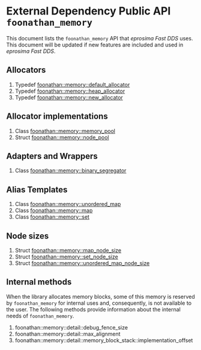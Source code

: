# **External Dependency Public API** `foonathan_memory`

This document lists the `foonathan_memory` API that *eprosima Fast DDS* uses.
This document will be updated if new features are included and used in *eprosima Fast DDS*.

## Allocators

1. Typedef [foonathan::memory::default_allocator](https://foonathan.net/memory/group__allocator.html#ga10acce2d854fc42fea7306e511d9cd10)
1. Typedef [foonathan::memory::heap_allocator](https://foonathan.net/memory/group__allocator.html#ga22bca7a15392be2aa9be773d838ec4f4)
1. Typedef [foonathan::memory::new_allocator](https://foonathan.net/memory/group__allocator.html#ga0203ba3d8ef46a65c504a6c98e3f7bb5)

## Allocator implementations

1. Class [foonathan::memory::memory_pool](https://foonathan.net/memory/classfoonathan_1_1memory_1_1memory__pool.html)
1. Struct [foonathan::memory::node_pool](https://foonathan.net/memory/classfoonathan_1_1memory_1_1memory__pool.html)

## Adapters and Wrappers

1. Class [foonathan::memory::binary_segregator](https://foonathan.net/memory/classfoonathan_1_1memory_1_1binary__segregator.html)


## Alias Templates

1. Class [foonathan::memory::unordered_map](https://foonathan.net/memory/classfoonathan_1_1memory_1_1unordered__map.html)
1. Class [foonathan::memory::map](https://foonathan.net/memory/classfoonathan_1_1memory_1_1map.html)
1. Class [foonathan::memory::set](https://foonathan.net/memory/classfoonathan_1_1memory_1_1set.html)

## Node sizes

1. Struct [foonathan::memory::map_node_size](https://foonathan.net/memory/structfoonathan_1_1memory_1_1map__node__size.html)
1. Struct [foonathan::memory::set_node_size](https://foonathan.net/memory/structfoonathan_1_1memory_1_1set__node__size.html)
1. Struct [foonathan::memory::unordered_map_node_size](https://foonathan.net/memory/structfoonathan_1_1memory_1_1unordered__map__node__size.html)

## Internal methods

When the library allocates memory blocks, some of this memory is reserved by `foonathan_memory` for internal uses and, consequently, is not available to the user.
The following methods provide information about the internal needs of `foonathan_memory`. 

1. foonathan::memory::detail::debug_fence_size
1. foonathan::memory::detail::max_alignment
1. foonathan::memory::detail::memory_block_stack::implementation_offset